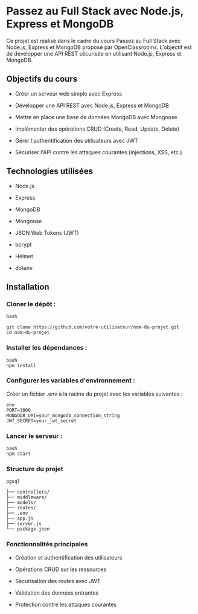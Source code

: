 # Passez au Full Stack avec Node.js, Express et MongoDB
Ce projet est réalisé dans le cadre du cours Passez au Full Stack avec Node.js, Express et MongoDB proposé par OpenClassrooms. L'objectif est de développer une API REST sécurisée en utilisant Node.js, Express et MongoDB.


## Objectifs du cours
* Créer un serveur web simple avec Express

* Développer une API REST avec Node.js, Express et MongoDB

* Mettre en place une base de données MongoDB avec Mongoose

* Implémenter des opérations CRUD (Create, Read, Update, Delete)

* Gérer l'authentification des utilisateurs avec JWT

* Sécuriser l'API contre les attaques courantes (injections, XSS, etc.)


## Technologies utilisées
* Node.js

* Express

* MongoDB

* Mongoose

* JSON Web Tokens (JWT)

* bcrypt

* Helmet

* dotenv


## Installation
### Cloner le dépôt :

```
bash

git clone https://github.com/votre-utilisateur/nom-du-projet.git
cd nom-du-projet
```
### Installer les dépendances :

```
bash
npm install
```
### Configurer les variables d'environnement :
Créer un fichier .env à la racine du projet avec les variables suivantes :

```
env
PORT=3000
MONGODB_URI=your_mongodb_connection_string
JWT_SECRET=your_jwt_secret
```

### Lancer le serveur :
```
bash
npm start
```

### Structure du projet
```
pgsql

├── controllers/
├── middleware/
├── models/
├── routes/
├── .env
├── app.js
├── server.js
└── package.json
```
### Fonctionnalités principales
* Création et authentification des utilisateurs

* Opérations CRUD sur les ressources

* Sécurisation des routes avec JWT

* Validation des données entrantes

* Protection contre les attaques courantes